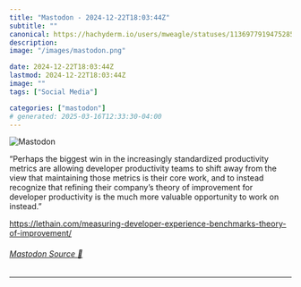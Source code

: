 ```yaml
---
title: "Mastodon - 2024-12-22T18:03:44Z"
subtitle: ""
canonical: https://hachyderm.io/users/mweagle/statuses/113697791947528565
description:
image: "/images/mastodon.png"

date: 2024-12-22T18:03:44Z
lastmod: 2024-12-22T18:03:44Z
image: ""
tags: ["Social Media"]

categories: ["mastodon"]
# generated: 2025-03-16T12:33:30-04:00
---
```

![Mastodon](/images/mastodon.png)

<p>“Perhaps the biggest win in the increasingly standardized productivity metrics are allowing developer productivity teams to shift away from the view that maintaining those metrics is their core work, and to instead recognize that refining their company’s theory of improvement for developer productivity is the much more valuable opportunity to work on instead.”</p><p><a href="https://lethain.com/measuring-developer-experience-benchmarks-theory-of-improvement/" target="_blank" rel="nofollow noopener noreferrer" translate="no"><span class="invisible">https://</span><span class="ellipsis">lethain.com/measuring-develope</span><span class="invisible">r-experience-benchmarks-theory-of-improvement/</span></a></p>


###### [Mastodon Source 🐘](https://hachyderm.io/@mweagle/113697791947528565)

___

